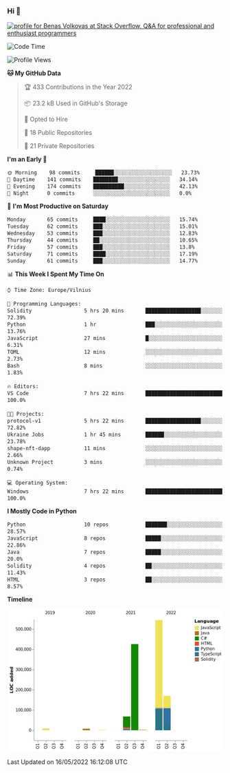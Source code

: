 ### Hi 👋
<a href="https://stackoverflow.com/users/14954249/benas-volkovas"><img src="https://stackoverflow.com/users/flair/14954249.png?theme=dark" width="208" height="58" alt="profile for Benas Volkovas at Stack Overflow, Q&amp;A for professional and enthusiast programmers" title="profile for Benas Volkovas at Stack Overflow, Q&amp;A for professional and enthusiast programmers"></a>

<!--START_SECTION:waka-->
![Code Time](http://img.shields.io/badge/Code%20Time-690%20hrs%206%20mins-blue)

![Profile Views](http://img.shields.io/badge/Profile%20Views-9-blue)

**🐱 My GitHub Data** 

> 🏆 433 Contributions in the Year 2022
 > 
> 📦 23.2 kB Used in GitHub's Storage 
 > 
> 💼 Opted to Hire
 > 
> 📜 18 Public Repositories 
 > 
> 🔑 21 Private Repositories  
 > 
**I'm an Early 🐤** 

```text
🌞 Morning    98 commits     ██████░░░░░░░░░░░░░░░░░░░   23.73% 
🌆 Daytime    141 commits    ████████░░░░░░░░░░░░░░░░░   34.14% 
🌃 Evening    174 commits    ██████████░░░░░░░░░░░░░░░   42.13% 
🌙 Night      0 commits      ░░░░░░░░░░░░░░░░░░░░░░░░░   0.0%

```
📅 **I'm Most Productive on Saturday** 

```text
Monday       65 commits     ████░░░░░░░░░░░░░░░░░░░░░   15.74% 
Tuesday      62 commits     ███░░░░░░░░░░░░░░░░░░░░░░   15.01% 
Wednesday    53 commits     ███░░░░░░░░░░░░░░░░░░░░░░   12.83% 
Thursday     44 commits     ██░░░░░░░░░░░░░░░░░░░░░░░   10.65% 
Friday       57 commits     ███░░░░░░░░░░░░░░░░░░░░░░   13.8% 
Saturday     71 commits     ████░░░░░░░░░░░░░░░░░░░░░   17.19% 
Sunday       61 commits     ███░░░░░░░░░░░░░░░░░░░░░░   14.77%

```


📊 **This Week I Spent My Time On** 

```text
⌚︎ Time Zone: Europe/Vilnius

💬 Programming Languages: 
Solidity                 5 hrs 20 mins       ██████████████████░░░░░░░   72.39% 
Python                   1 hr                ███░░░░░░░░░░░░░░░░░░░░░░   13.76% 
JavaScript               27 mins             █░░░░░░░░░░░░░░░░░░░░░░░░   6.31% 
TOML                     12 mins             ░░░░░░░░░░░░░░░░░░░░░░░░░   2.73% 
Bash                     8 mins              ░░░░░░░░░░░░░░░░░░░░░░░░░   1.83%

🔥 Editors: 
VS Code                  7 hrs 22 mins       █████████████████████████   100.0%

🐱‍💻 Projects: 
protocol-v1              5 hrs 22 mins       ██████████████████░░░░░░░   72.82% 
Ukraine Jobs             1 hr 45 mins        ██████░░░░░░░░░░░░░░░░░░░   23.78% 
shape-nft-dapp           11 mins             ░░░░░░░░░░░░░░░░░░░░░░░░░   2.66% 
Unknown Project          3 mins              ░░░░░░░░░░░░░░░░░░░░░░░░░   0.74%

💻 Operating System: 
Windows                  7 hrs 22 mins       █████████████████████████   100.0%

```

**I Mostly Code in Python** 

```text
Python                   10 repos            ███████░░░░░░░░░░░░░░░░░░   28.57% 
JavaScript               8 repos             █████░░░░░░░░░░░░░░░░░░░░   22.86% 
Java                     7 repos             █████░░░░░░░░░░░░░░░░░░░░   20.0% 
Solidity                 4 repos             ██░░░░░░░░░░░░░░░░░░░░░░░   11.43% 
HTML                     3 repos             ██░░░░░░░░░░░░░░░░░░░░░░░   8.57%

```


**Timeline**

![Chart not found](https://raw.githubusercontent.com/BenasVolkovas/BenasVolkovas/main/charts/bar_graph.png) 


 Last Updated on 16/05/2022 16:12:08 UTC
<!--END_SECTION:waka-->
